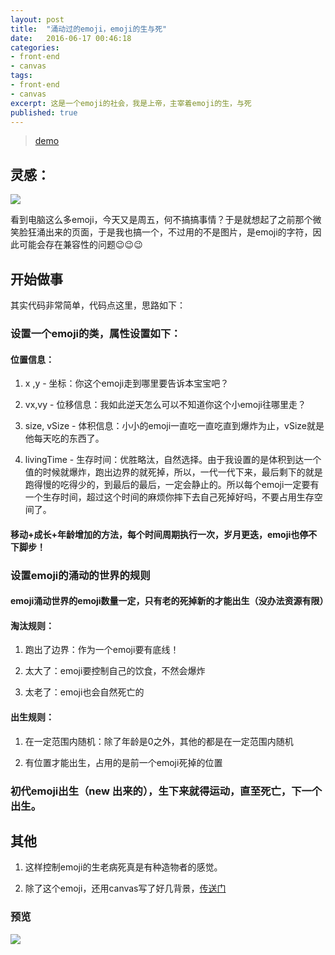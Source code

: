 ```yaml
---
layout: post
title:  "涌动过的emoji，emoji的生与死"
date:   2016-06-17 00:46:18
categories:
- front-end
- canvas
tags:
- front-end
- canvas
excerpt: 这是一个emoji的社会，我是上帝，主宰着emoji的生，与死
published: true
---
```


> [demo](https://vincentmrlau.github.io/active-background/src/swarming-emoji/)

## 灵感：

![](https://pic3.zhimg.com/v2-f8886ec3fe4899faf685618ceb432676_r.jpg)


看到电脑这么多emoji，今天又是周五，何不搞搞事情？于是就想起了之前那个微笑脸狂涌出来的页面，于是我也搞一个，不过用的不是图片，是emoji的字符，因此可能会存在兼容性的问题😉😉😉

## 开始做事

其实代码非常简单，代码点这里，思路如下：

### 设置一个emoji的类，属性设置如下：

#### 位置信息：

1. x ,y - 坐标：你这个emoji走到哪里要告诉本宝宝吧？

2. vx,vy - 位移信息：我如此逆天怎么可以不知道你这个小emoji往哪里走？

3. size, vSize - 体积信息：小小的emoji一直吃一直吃直到爆炸为止，vSize就是他每天吃的东西了。

4. livingTime - 生存时间：优胜略汰，自然选择。由于我设置的是体积到达一个值的时候就爆炸，跑出边界的就死掉，所以，一代一代下来，最后剩下的就是跑得慢的吃得少的，到最后的最后，一定会静止的。所以每个emoji一定要有一个生存时间，超过这个时间的麻烦你摔下去自己死掉好吗，不要占用生存空间了。

#### 移动+成长+年龄增加的方法，每个时间周期执行一次，岁月更迭，emoji也停不下脚步！

### 设置emoji的涌动的世界的规则

#### emoji涌动世界的emoji数量一定，只有老的死掉新的才能出生（没办法资源有限）

#### 淘汰规则：

1. 跑出了边界：作为一个emoji要有底线！

2. 太大了：emoji要控制自己的饮食，不然会爆炸

3. 太老了：emoji也会自然死亡的

#### 出生规则：

1. 在一定范围内随机：除了年龄是0之外，其他的都是在一定范围内随机

2. 有位置才能出生，占用的是前一个emoji死掉的位置

### 初代emoji出生（new 出来的），生下来就得运动，直至死亡，下一个出生。

## 其他

1. 这样控制emoji的生老病死真是有种造物者的感觉。

2. 除了这个emoji，还用canvas写了好几背景，[传送门](https://github.com/vincentmrlau/active-background)

### 预览
![](https://pic1.zhimg.com/v2-4730b09041505b71586396ea6e7c8be4_r.png)

